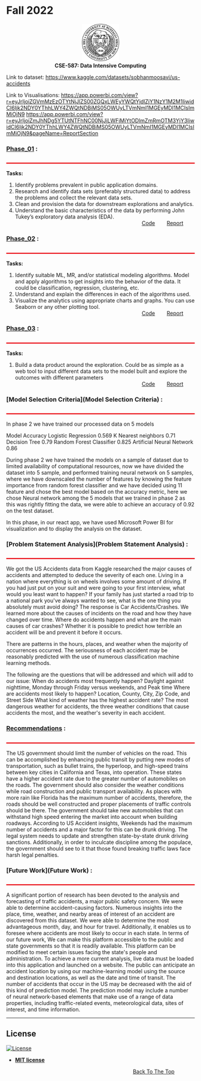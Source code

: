 # Fall 2022
<p align="center">
<img src="images/ub.png" alt="ub_logo.jpg" width="100" height="100"> <br>
  <b> CSE-587: Data Intensive Computing</b>
</p>

Link to dataset: https://www.kaggle.com/datasets/sobhanmoosavi/us-accidents

Link to Visualisations: https://app.powerbi.com/view?r=eyJrIjoiZGVmMzEzOTYtNjJlZS00ZGQxLWEyYWQtYjdlZjY1NzY1M2M1IiwidCI6Ijk2NDY0YThhLWY4ZWQtNDBiMS05OWUyLTVmNmI1MGEyMDI1MCIsImMiOjN9 https://app.powerbi.com/view?r=eyJrIjoiZmJhNDg5YTUtNTFhNC00NjJiLWFjMjYtODlmZmRmOTM3YjY3IiwidCI6Ijk2NDY0YThhLWY4ZWQtNDBiMS05OWUyLTVmNmI1MGEyMDI1MCIsImMiOjN9&pageName=ReportSection


### [Phase_01](Phase_01) :
<img src="images/bar.jpeg" alt="bar.jpeg" width="1100" height="3"> <br>

**Tasks:** 
1. Identify problems prevalent in public application domains. 
2. Research and identify data sets (preferably structured data) to address the problems and
collect the relevant data sets.
3. Clean and provision the data for downstream explorations and analytics. 
4. Understand the basic characteristics of the data by performing John Tukey’s exploratory
data analysis (EDA).
&nbsp;&nbsp;&nbsp;&nbsp;&nbsp;&nbsp;&nbsp;&nbsp;&nbsp;&nbsp;&nbsp;&nbsp;&nbsp;&nbsp;&nbsp;&nbsp;&nbsp;&nbsp;&nbsp;&nbsp;&nbsp;&nbsp;&nbsp;&nbsp;&nbsp;&nbsp;&nbsp;&nbsp;&nbsp;&nbsp;&nbsp;&nbsp;&nbsp;&nbsp;&nbsp;&nbsp;&nbsp;&nbsp;&nbsp;&nbsp;&nbsp;&nbsp;&nbsp;&nbsp;&nbsp;&nbsp;&nbsp;&nbsp;&nbsp;&nbsp;&nbsp;&nbsp;&nbsp;&nbsp;&nbsp;&nbsp;&nbsp;&nbsp;&nbsp;&nbsp;&nbsp;&nbsp;&nbsp;&nbsp;&nbsp;&nbsp;&nbsp;&nbsp;&nbsp;&nbsp;&nbsp;&nbsp;&nbsp;&nbsp;&nbsp;&nbsp;&nbsp;&nbsp;&nbsp;&nbsp;&nbsp;&nbsp;&nbsp;&nbsp;&nbsp; [Code](phase1/DIC2022_Phase1.ipynb)  &nbsp;&nbsp;&nbsp;&nbsp;&nbsp;&nbsp; [Report](phase1/DIC_Phase_1.pdf)



### [Phase_02](Phase_02) :
<img src="images/bar.jpeg" alt="bar.jpeg" width="1100" height="3"> <br>

**Tasks:** 
1. Identify suitable ML, MR, and/or statistical modeling algorithms. Model and apply
algorithms to get insights into the behavior of the data. It could be classification,
regression, clustering, etc.
2. Understand and explain the differences in each of the algorithms used.
3. Visualize the analytics using appropriate charts and graphs. You can use Seaborn or any
other plotting tool.
&nbsp;&nbsp;&nbsp;&nbsp;&nbsp;&nbsp;&nbsp;&nbsp;&nbsp;&nbsp;&nbsp;&nbsp;&nbsp;&nbsp;&nbsp;&nbsp;&nbsp;&nbsp;&nbsp;&nbsp;&nbsp;&nbsp;&nbsp;&nbsp;&nbsp;&nbsp;&nbsp;&nbsp;&nbsp;&nbsp;&nbsp;&nbsp;&nbsp;&nbsp;&nbsp;&nbsp;&nbsp;&nbsp;&nbsp;&nbsp;&nbsp;&nbsp;&nbsp;&nbsp;&nbsp;&nbsp;&nbsp;&nbsp;&nbsp;&nbsp;&nbsp;&nbsp;&nbsp;&nbsp;&nbsp;&nbsp;&nbsp;&nbsp;&nbsp;&nbsp;&nbsp;&nbsp;&nbsp;&nbsp;&nbsp;&nbsp;&nbsp;&nbsp;&nbsp;&nbsp;&nbsp;&nbsp;&nbsp;&nbsp;&nbsp;&nbsp;&nbsp;&nbsp;&nbsp;&nbsp;&nbsp;&nbsp;&nbsp;&nbsp;&nbsp; [Code](phase2/phase2.py)  &nbsp;&nbsp;&nbsp;&nbsp;&nbsp;&nbsp; [Report](phase2/DIC_Phase_2.pdf)




### [Phase_03](Phase_03) :
<img src="images/bar.jpeg" alt="bar.jpeg" width="1100" height="3"> <br>

**Tasks:** 
1. Build a data product around the exploration. Could be as simple as a web tool to input
different data sets to the model built and explore the outcomes with different parameters
&nbsp;&nbsp;&nbsp;&nbsp;&nbsp;&nbsp;&nbsp;&nbsp;&nbsp;&nbsp;&nbsp;&nbsp;&nbsp;&nbsp;&nbsp;&nbsp;&nbsp;&nbsp;&nbsp;&nbsp;&nbsp;&nbsp;&nbsp;&nbsp;&nbsp;&nbsp;&nbsp;&nbsp;&nbsp;&nbsp;&nbsp;&nbsp;&nbsp;&nbsp;&nbsp;&nbsp;&nbsp;&nbsp;&nbsp;&nbsp;&nbsp;&nbsp;&nbsp;&nbsp;&nbsp;&nbsp;&nbsp;&nbsp;&nbsp;&nbsp;&nbsp;&nbsp;&nbsp;&nbsp;&nbsp;&nbsp;&nbsp;&nbsp;&nbsp;&nbsp;&nbsp;&nbsp;&nbsp;&nbsp;&nbsp;&nbsp;&nbsp;&nbsp;&nbsp;&nbsp;&nbsp;&nbsp;&nbsp;&nbsp;&nbsp;&nbsp;&nbsp;&nbsp;&nbsp;&nbsp;&nbsp;&nbsp;&nbsp;&nbsp;&nbsp; [Code](phase3/script.py)  &nbsp;&nbsp;&nbsp;&nbsp;&nbsp;&nbsp; [Report](phase3/DIC_PHASE_3.pdf)

### [Model Selection Criteria](Model Selection Criteria) :
<img src="images/bar.jpeg" alt="bar.jpeg" width="1100" height="3"> <br>

In phase 2 we have trained our processed data on 5 models

Model Accuracy Logistic Regression 0.569 K Nearest neighbors 0.71 Decision Tree 0.79 Random Forest Classifier 0.825 Artificial Neural Network 0.86

During phase 2 we have trained the models on a sample of dataset due to limited availability of computational resources, now we have divided the dataset into 5 sample, and performed training neural network on 5 samples, where we have downscaled the number of features by knowing the feature importance from random forest classifier and we have decided using 11 feature and chose the best model based on the accuracy metric, here we chose Neural network among the 5 models that we trained in phase 2 as this was rightly fitting the data, we were able to achieve an accuracy of 0.92 on the test dataset.

In this phase, in our react app, we have used Microsoft Power BI for visualization and to display the analysis on the dataset.

### [Problem Statement Analysis](Problem Statement Analysis) :
<img src="images/bar.jpeg" alt="bar.jpeg" width="1100" height="3"> <br>

We got the US Accidents data from Kaggle researched the major causes of accidents and attempted to deduce the severity of each one. Living in a nation where everything is on wheels involves some amount of driving. If you had just put on your suit and were going to your first interview, what would you least want to happen? If your family has just started a road trip to a national park you've always wanted to see, what is the one thing you absolutely must avoid doing? The response is Car Accidents/Crashes. We learned more about the causes of incidents on the road and how they have changed over time. Where do accidents happen and what are the main causes of car crashes? Whether it is possible to predict how terrible an accident will be and prevent it before it occurs.

There are patterns in the hours, places, and weather when the majority of occurrences occurred. The seriousness of each accident may be reasonably predicted with the use of numerous classification machine learning methods.

The following are the questions that will be addressed and which will add to our issue: When do accidents most frequently happen? Daylight against nighttime, Monday through Friday versus weekends, and Peak time Where are accidents most likely to happen? Location, County, City, Zip Code, and Street Side What kind of weather has the highest accident rate? The most dangerous weather for accidents, the three weather conditions that cause accidents the most, and the weather's severity in each accident.

### [Recommendations](Recommendations) :
<img src="images/bar.jpeg" alt="bar.jpeg" width="1100" height="3"> <br>

The US government should limit the number of vehicles on the road. This can be accomplished by enhancing public transit by putting new modes of transportation, such as bullet trains, the hyperloop, and high-speed trains between key cities in California and Texas, into operation. These states have a higher accident rate due to the greater number of automobiles on the roads. The government should also consider the weather conditions while road construction and public transport availability. As places with more rain like Florida has the maximum number of accidents, therefore, the roads should be well constructed and proper placements of traffic controls should be there. The government should take new automobiles that can withstand high speed entering the market into account when building roadways. According to US Accident insights, Weekends had the maximum number of accidents and a major factor for this can be drunk driving. The legal system needs to update and strengthen state-by-state drunk driving sanctions. Additionally, in order to inculcate discipline among the populace, the government should see to it that those found breaking traffic laws face harsh legal penalties.

### [Future Work](Future Work) :
<img src="images/bar.jpeg" alt="bar.jpeg" width="1100" height="3"> <br>

A significant portion of research has been devoted to the analysis and forecasting of traffic accidents, a major public safety concern. We were able to determine accident-causing factors. Numerous insights into the place, time, weather, and nearby areas of interest of an accident are discovered from this dataset. We were able to determine the most advantageous month, day, and hour for travel. Additionally, it enables us to foresee where accidents are most likely to occur in each state. In terms of our future work, We can make this platform accessible to the public and state governments so that it is readily available. This platform can be modified to meet certain issues facing the state's people and administration. To achieve a more current analysis, live data must be loaded into this application and launched on a website. The public can anticipate an accident location by using our machine-learning model using the source and destination locations, as well as the date and time of transit. The number of accidents that occur in the US may be decreased with the aid of this kind of prediction model. The prediction model may include a number of neural network-based elements that make use of a range of data properties, including traffic-related events, meteorological data, sites of interest, and time information.

---
## License

[![License](http://img.shields.io/:license-mit-blue.svg?style=flat-square)](http://badges.mit-license.org)

- **[MIT license](http://opensource.org/licenses/mit-license.php)**


&nbsp;&nbsp;&nbsp;&nbsp;&nbsp;&nbsp;&nbsp;&nbsp;&nbsp;&nbsp;&nbsp;&nbsp;&nbsp;&nbsp;&nbsp;&nbsp;&nbsp;&nbsp;&nbsp;&nbsp;&nbsp;&nbsp;&nbsp;&nbsp;&nbsp;&nbsp;&nbsp;&nbsp;&nbsp;&nbsp;&nbsp;&nbsp;&nbsp;&nbsp;&nbsp;&nbsp;&nbsp;&nbsp;&nbsp;&nbsp;&nbsp;&nbsp;&nbsp;&nbsp;&nbsp;&nbsp;&nbsp;&nbsp;&nbsp;&nbsp;&nbsp;&nbsp;&nbsp;&nbsp;&nbsp;&nbsp;&nbsp;&nbsp;&nbsp;&nbsp;&nbsp;&nbsp;&nbsp;&nbsp;&nbsp;&nbsp;&nbsp;&nbsp;&nbsp;&nbsp;&nbsp;&nbsp;&nbsp;&nbsp;&nbsp;&nbsp;&nbsp;&nbsp;&nbsp;&nbsp;&nbsp;&nbsp;&nbsp;&nbsp;&nbsp;&nbsp;[Back To The Top](#spring-2019)

